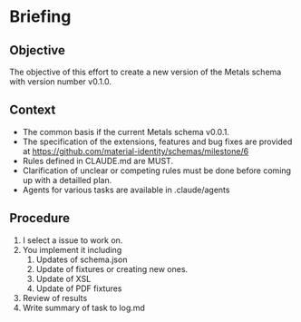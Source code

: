 # Briefing

## Objective
The objective of this effort to create a new version of the Metals schema with version number v0.1.0.

## Context
* The common basis if the current Metals schema v0.0.1.
* The specification of the extensions, features and bug fixes are provided at https://github.com/material-identity/schemas/milestone/6
* Rules defined in CLAUDE.md are MUST. 
* Clarification of unclear or competing rules must be done before coming up with a detailled plan.
* Agents for various tasks are available in .claude/agents

## Procedure
1. I select a issue to work on.
2. You implement it including
   1. Updates of schema.json
   2. Update of fixtures or creating new ones.
   3. Update of XSL
   4. Update of PDF fixtures
3. Review of results
4. Write summary of task to log.md
   
